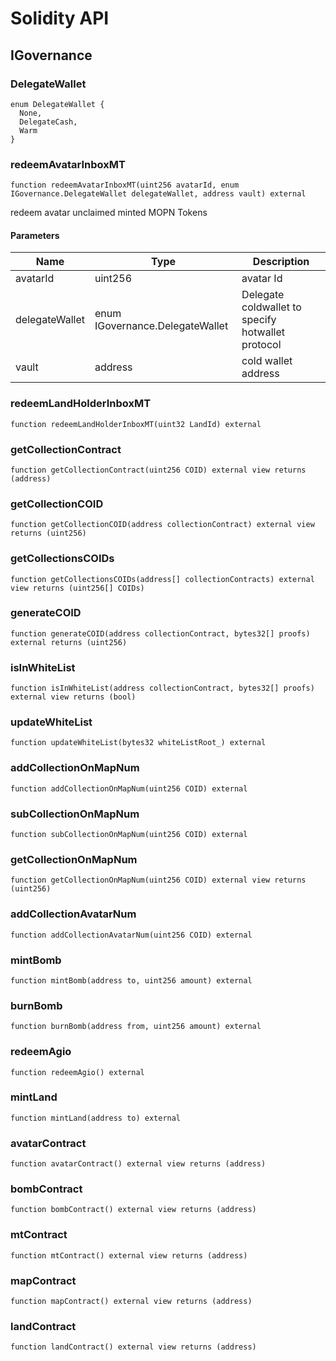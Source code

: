 # Solidity API

## IGovernance

### DelegateWallet

```solidity
enum DelegateWallet {
  None,
  DelegateCash,
  Warm
}
```

### redeemAvatarInboxMT

```solidity
function redeemAvatarInboxMT(uint256 avatarId, enum IGovernance.DelegateWallet delegateWallet, address vault) external
```

redeem avatar unclaimed minted MOPN Tokens

#### Parameters

| Name | Type | Description |
| ---- | ---- | ----------- |
| avatarId | uint256 | avatar Id |
| delegateWallet | enum IGovernance.DelegateWallet | Delegate coldwallet to specify hotwallet protocol |
| vault | address | cold wallet address |

### redeemLandHolderInboxMT

```solidity
function redeemLandHolderInboxMT(uint32 LandId) external
```

### getCollectionContract

```solidity
function getCollectionContract(uint256 COID) external view returns (address)
```

### getCollectionCOID

```solidity
function getCollectionCOID(address collectionContract) external view returns (uint256)
```

### getCollectionsCOIDs

```solidity
function getCollectionsCOIDs(address[] collectionContracts) external view returns (uint256[] COIDs)
```

### generateCOID

```solidity
function generateCOID(address collectionContract, bytes32[] proofs) external returns (uint256)
```

### isInWhiteList

```solidity
function isInWhiteList(address collectionContract, bytes32[] proofs) external view returns (bool)
```

### updateWhiteList

```solidity
function updateWhiteList(bytes32 whiteListRoot_) external
```

### addCollectionOnMapNum

```solidity
function addCollectionOnMapNum(uint256 COID) external
```

### subCollectionOnMapNum

```solidity
function subCollectionOnMapNum(uint256 COID) external
```

### getCollectionOnMapNum

```solidity
function getCollectionOnMapNum(uint256 COID) external view returns (uint256)
```

### addCollectionAvatarNum

```solidity
function addCollectionAvatarNum(uint256 COID) external
```

### mintBomb

```solidity
function mintBomb(address to, uint256 amount) external
```

### burnBomb

```solidity
function burnBomb(address from, uint256 amount) external
```

### redeemAgio

```solidity
function redeemAgio() external
```

### mintLand

```solidity
function mintLand(address to) external
```

### avatarContract

```solidity
function avatarContract() external view returns (address)
```

### bombContract

```solidity
function bombContract() external view returns (address)
```

### mtContract

```solidity
function mtContract() external view returns (address)
```

### mapContract

```solidity
function mapContract() external view returns (address)
```

### landContract

```solidity
function landContract() external view returns (address)
```

